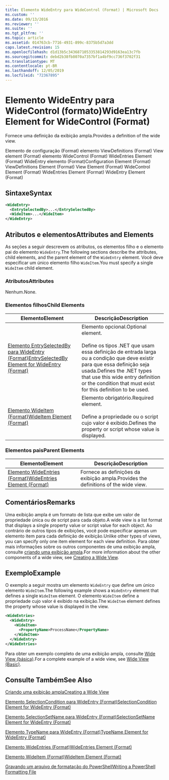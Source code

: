 ```yaml
---
title: Elemento WideEntry para WideControl (Format) | Microsoft Docs
ms.custom: ''
ms.date: 09/13/2016
ms.reviewer: ''
ms.suite: ''
ms.tgt_pltfrm: ''
ms.topic: article
ms.assetid: 014763cb-7716-4931-899c-8375b5d7a3dd
caps.latest.revision: 15
ms.openlocfilehash: d1d13b5c3436871053353814293d9163ea13c7fb
ms.sourcegitcommit: debd2b38fb8070a7357bf1a4bf9cc736f3702f31
ms.translationtype: MT
ms.contentlocale: pt-BR
ms.lasthandoff: 12/05/2019
ms.locfileid: "72367895"
---
```

# <a name="wideentry-element-for-widecontrol-format"></a><span data-ttu-id="b9e3d-102">Elemento WideEntry para WideControl (formato)</span><span class="sxs-lookup"><span data-stu-id="b9e3d-102">WideEntry Element for WideControl (Format)</span></span>

<span data-ttu-id="b9e3d-103">Fornece uma definição da exibição ampla.</span><span class="sxs-lookup"><span data-stu-id="b9e3d-103">Provides a definition of the wide view.</span></span>

<span data-ttu-id="b9e3d-104">Elemento de configuração (Format) elemento ViewDefinitions (Format) View element (Format) elemento WideControl (Format) WideEntries Element (Format) WideEntry elemento (Format)</span><span class="sxs-lookup"><span data-stu-id="b9e3d-104">Configuration Element (Format) ViewDefinitions Element (Format) View Element (Format) WideControl Element (Format) WideEntries Element (Format) WideEntry Element (Format)</span></span>

## <a name="syntax"></a><span data-ttu-id="b9e3d-105">Sintaxe</span><span class="sxs-lookup"><span data-stu-id="b9e3d-105">Syntax</span></span>

```xml
<WideEntry>
  <EntrySelectedBy>...</EntrySelectedBy>
  <WideItem>...</WideItem>
</WideEntry>
```

## <a name="attributes-and-elements"></a><span data-ttu-id="b9e3d-106">Atributos e elementos</span><span class="sxs-lookup"><span data-stu-id="b9e3d-106">Attributes and Elements</span></span>

<span data-ttu-id="b9e3d-107">As seções a seguir descrevem os atributos, os elementos filho e o elemento pai do elemento `WideEntry`.</span><span class="sxs-lookup"><span data-stu-id="b9e3d-107">The following sections describe the attributes, child elements, and the parent element of the `WideEntry` element.</span></span> <span data-ttu-id="b9e3d-108">Você deve especificar um único elemento filho `WideItem`.</span><span class="sxs-lookup"><span data-stu-id="b9e3d-108">You must specify a single `WideItem` child element.</span></span>

### <a name="attributes"></a><span data-ttu-id="b9e3d-109">Atributos</span><span class="sxs-lookup"><span data-stu-id="b9e3d-109">Attributes</span></span>

<span data-ttu-id="b9e3d-110">Nenhum.</span><span class="sxs-lookup"><span data-stu-id="b9e3d-110">None.</span></span>

### <a name="child-elements"></a><span data-ttu-id="b9e3d-111">Elementos filhos</span><span class="sxs-lookup"><span data-stu-id="b9e3d-111">Child Elements</span></span>

|<span data-ttu-id="b9e3d-112">Elemento</span><span class="sxs-lookup"><span data-stu-id="b9e3d-112">Element</span></span>|<span data-ttu-id="b9e3d-113">Descrição</span><span class="sxs-lookup"><span data-stu-id="b9e3d-113">Description</span></span>|
|-------------|-----------------|
|[<span data-ttu-id="b9e3d-114">Elemento EntrySelectedBy para WideEntry (Format)</span><span class="sxs-lookup"><span data-stu-id="b9e3d-114">EntrySelectedBy Element for WideEntry (Format)</span></span>](./entryselectedby-element-for-wideentry-format.md)|<span data-ttu-id="b9e3d-115">Elemento opcional.</span><span class="sxs-lookup"><span data-stu-id="b9e3d-115">Optional element.</span></span><br /><br /> <span data-ttu-id="b9e3d-116">Define os tipos .NET que usam essa definição de entrada larga ou a condição que deve existir para que essa definição seja usada.</span><span class="sxs-lookup"><span data-stu-id="b9e3d-116">Defines the .NET types that use this wide entry definition or the condition that must exist for this definition to be used.</span></span>|
|[<span data-ttu-id="b9e3d-117">Elemento WideItem (Format)</span><span class="sxs-lookup"><span data-stu-id="b9e3d-117">WideItem Element (Format)</span></span>](./wideitem-element-for-widecontrol-format.md)|<span data-ttu-id="b9e3d-118">Elemento obrigatório.</span><span class="sxs-lookup"><span data-stu-id="b9e3d-118">Required element.</span></span><br /><br /> <span data-ttu-id="b9e3d-119">Define a propriedade ou o script cujo valor é exibido.</span><span class="sxs-lookup"><span data-stu-id="b9e3d-119">Defines the property or script whose value is displayed.</span></span>|

### <a name="parent-elements"></a><span data-ttu-id="b9e3d-120">Elementos pais</span><span class="sxs-lookup"><span data-stu-id="b9e3d-120">Parent Elements</span></span>

|<span data-ttu-id="b9e3d-121">Elemento</span><span class="sxs-lookup"><span data-stu-id="b9e3d-121">Element</span></span>|<span data-ttu-id="b9e3d-122">Descrição</span><span class="sxs-lookup"><span data-stu-id="b9e3d-122">Description</span></span>|
|-------------|-----------------|
|[<span data-ttu-id="b9e3d-123">Elemento WideEntries (Format)</span><span class="sxs-lookup"><span data-stu-id="b9e3d-123">WideEntries Element (Format)</span></span>](./wideentries-element-for-widecontrol-format.md)|<span data-ttu-id="b9e3d-124">Fornece as definições da exibição ampla.</span><span class="sxs-lookup"><span data-stu-id="b9e3d-124">Provides the definitions of the wide view.</span></span>|

## <a name="remarks"></a><span data-ttu-id="b9e3d-125">Comentários</span><span class="sxs-lookup"><span data-stu-id="b9e3d-125">Remarks</span></span>

<span data-ttu-id="b9e3d-126">Uma exibição ampla é um formato de lista que exibe um valor de propriedade única ou de script para cada objeto.</span><span class="sxs-lookup"><span data-stu-id="b9e3d-126">A wide view is a list format that displays a single property value or script value for each object.</span></span> <span data-ttu-id="b9e3d-127">Ao contrário de outros tipos de exibições, você pode especificar apenas um elemento item para cada definição de exibição.</span><span class="sxs-lookup"><span data-stu-id="b9e3d-127">Unlike other types of views, you can specify only one item element for each view definition.</span></span> <span data-ttu-id="b9e3d-128">Para obter mais informações sobre os outros componentes de uma exibição ampla, consulte [criando uma exibição ampla](./creating-a-wide-view.md).</span><span class="sxs-lookup"><span data-stu-id="b9e3d-128">For more information about the other components of a wide view, see [Creating a Wide View](./creating-a-wide-view.md).</span></span>

## <a name="example"></a><span data-ttu-id="b9e3d-129">Exemplo</span><span class="sxs-lookup"><span data-stu-id="b9e3d-129">Example</span></span>

<span data-ttu-id="b9e3d-130">O exemplo a seguir mostra um elemento `WideEntry` que define um único elemento `WideItem`.</span><span class="sxs-lookup"><span data-stu-id="b9e3d-130">The following example shows a `WideEntry` element that defines a single `WideItem` element.</span></span> <span data-ttu-id="b9e3d-131">O elemento `WideItem` define a propriedade cujo valor é exibido na exibição.</span><span class="sxs-lookup"><span data-stu-id="b9e3d-131">The `WideItem` element defines the property whose value is displayed in the view.</span></span>

```xml
<WideEntries>
  <WideEntry>
    <WideItem>
      <PropertyName>ProcessName</PropertyName>
    </WideItem>
  </WideEntry>
</WideEntries>

```

<span data-ttu-id="b9e3d-132">Para obter um exemplo completo de uma exibição ampla, consulte [Wide View (básica)](./wide-view-basic.md).</span><span class="sxs-lookup"><span data-stu-id="b9e3d-132">For a complete example of a wide view, see [Wide View (Basic)](./wide-view-basic.md).</span></span>

## <a name="see-also"></a><span data-ttu-id="b9e3d-133">Consulte Também</span><span class="sxs-lookup"><span data-stu-id="b9e3d-133">See Also</span></span>

[<span data-ttu-id="b9e3d-134">Criando uma exibição ampla</span><span class="sxs-lookup"><span data-stu-id="b9e3d-134">Creating a Wide View</span></span>](./creating-a-wide-view.md)

[<span data-ttu-id="b9e3d-135">Elemento SelectionCondition para WideEntry (Format)</span><span class="sxs-lookup"><span data-stu-id="b9e3d-135">SelectionCondition Element for WideEntry (Format)</span></span>](./selectioncondition-element-for-entryselectedby-for-widecontrol-format.md)

[<span data-ttu-id="b9e3d-136">Elemento SelectionSetName para WideEntry (Format)</span><span class="sxs-lookup"><span data-stu-id="b9e3d-136">SelectionSetName Element for WideEntry (Format)</span></span>](./selectionsetname-element-for-entryselectedby-for-widecontrol-format.md)

[<span data-ttu-id="b9e3d-137">Elemento TypeName para WideEntry (Format)</span><span class="sxs-lookup"><span data-stu-id="b9e3d-137">TypeName Element for WideEntry (Format)</span></span>](./typename-element-for-entryselectedby-for-wideentry-format.md)

[<span data-ttu-id="b9e3d-138">Elemento WideEntries (Format)</span><span class="sxs-lookup"><span data-stu-id="b9e3d-138">WideEntries Element (Format)</span></span>](./wideentries-element-for-widecontrol-format.md)

[<span data-ttu-id="b9e3d-139">Elemento WideItem (Format)</span><span class="sxs-lookup"><span data-stu-id="b9e3d-139">WideItem Element (Format)</span></span>](./wideitem-element-for-widecontrol-format.md)

[<span data-ttu-id="b9e3d-140">Gravando um arquivo de formatação do PowerShell</span><span class="sxs-lookup"><span data-stu-id="b9e3d-140">Writing a PowerShell Formatting File</span></span>](./writing-a-powershell-formatting-file.md)
